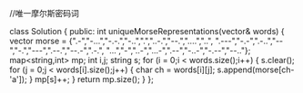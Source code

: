 //唯一摩尔斯密码词

class Solution {
public:
    int uniqueMorseRepresentations(vector<string>& words) {
        vector<string> morse = {".-","-...","-.-.","-..",".","..-.","--.","....","..",
                                ".---","-.-",".-..","--","-.","---",".--.","--.-",".-.",
                                "...","-","..-","...-",".--","-..-","-.--","--.."};
        map<string,int> mp;
        int i,j;
        string s;
        for (i = 0;i < words.size();i++)
        {
            s.clear();
            for (j = 0;j < words[i].size();j++)
            {
                char ch = words[i][j];
                s.append(morse[ch-'a']);
            }
            mp[s]++;
        }
        return mp.size();
    }
};
